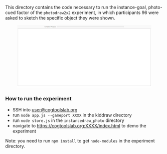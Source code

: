 This directory contains the code necessary to run the instance-goal, photo-cued factor of the `photodraw2x2` experiment, in which participants 96 were asked to sketch the specific object they were shown.

<p align="center" style="font-size: smaller">
  <img width="85%" src="https://github.com/cogtoolslab/photodraw_cogsci2021/blob/master/experiments/instancedraw_photo/stimuli/instance_photo_screencap.gif"></img>
</p>

### How to run the experiment
- SSH into user@cogtoolslab.org 
- run `node app.js --gameport XXXX` in the kiddraw directory
- run `node store.js` in the `instancedraw_photo` directory
- navigate to https://cogtoolslab.org:XXXX/index.html to demo the experiment

Note: you need to run `npm install` to get `node-modules` in the experiment directory.
